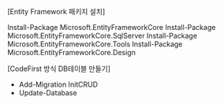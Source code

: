 [Entity Framework 패키지 설치]

Install-Package Microsoft.EntityFrameworkCore
Install-Package Microsoft.EntityFrameworkCore.SqlServer
Install-Package Microsoft.EntityFrameworkCore.Tools
Install-Package Microsoft.EntityFrameworkCore.Design


[CodeFirst 방식 DB테이블 만들기]

- Add-Migration InitCRUD
- Update-Database
